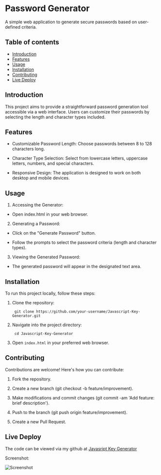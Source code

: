 # Password Generator

A simple web application to generate secure passwords based on user-defined criteria.

## Table of contents 

- [Introduction](#introduction)
- [Features](#features)
- [Usage](#Usage)
- [Installation](#installation)
- [Contributing](#contributing)
- [Live Deploy](#live-deploy)

## Introduction 

This project aims to provide a straightforward password generation tool accessible via a web interface. Users can customize their passwords by selecting the length and character types included.

## Features 

* Customizable Password Length: Choose passwords between 8 to 128 characters long.

* Character Type Selection: Select from lowercase letters, uppercase letters, numbers, and special characters.

* Responsive Design: The application is designed to work on both desktop and mobile devices.

## Usage

1. Accessing the Generator:

* Open index.html in your web browser.

2. Generating a Password:

* Click on the "Generate Password" button.

* Follow the prompts to select the password criteria (length and character types).

3. Viewing the Generated Password:

* The generated password will appear in the designated text area.

## Installation

To run this project locally, follow these steps:

1. Clone the repository:

        git clone https://github.com/your-username/Javascript-Key-Generator.git

2. Navigate into the project directory:

        cd Javascript-Key-Generator

3. Open `index.html` in your preferred web browser.

## Contributing 

Contributions are welcome! Here's how you can contribute:

1. Fork the repository.

2. Create a new branch (git checkout -b feature/improvement).

3. Make modifications and commit changes (git commit -am 'Add feature: brief description').

4. Push to the branch (git push origin feature/improvement).

5. Create a new Pull Request.

## Live Deploy

The code can be viewed via my github at [Javasript Key Generator](https://bkness.github.io/Javascript-Key-Generator/)

Screenshot:

![Screenshot](https://github.com/bkness/javascript-key-generator/assets/123907755/f3a45d6d-21fd-49a0-b1ba-689b3bfc26a5)
